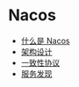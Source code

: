 # Nacos

- [什么是 Nacos](https://github.com/lazecoding/Note/blob/main/note/articles/nacos/what-is-design.md)
- [架构设计](https://github.com/lazecoding/Note/blob/main/note/articles/nacos/architecture.md)
- [一致性协议](https://github.com/lazecoding/Note/blob/main/note/articles/nacos/consistency-protocol.md)
- [服务发现](https://github.com/lazecoding/Note/blob/main/note/articles/nacos/discovery.md)